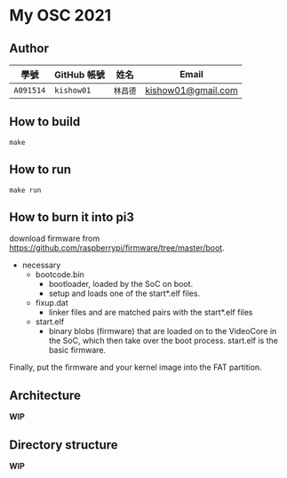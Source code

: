 # My OSC 2021

## Author

| 學號        | GitHub 帳號  | 姓名    | Email                      |
| ---------- | ----------- | ------- | -------------------------- |
| `A091514`  | `kishow01`  | `林昌德` | kishow01@gmail.com         |

## How to build
``make``

## How to run
``make run``

## How to burn it into pi3
download firmware from https://github.com/raspberrypi/firmware/tree/master/boot.

+ necessary
    + bootcode.bin
        + bootloader, loaded by the SoC on boot. 
        + setup and loads one of the start*.elf files.
    + fixup.dat
        + linker files and are matched pairs with the start*.elf files
    + start.elf
        + binary blobs (firmware) that are loaded on to the VideoCore in the SoC, which then take over the boot process. start.elf is the basic firmware.

Finally, put the firmware and your kernel image into the FAT partition.

## Architecture

**WIP**

## Directory structure

**WIP**